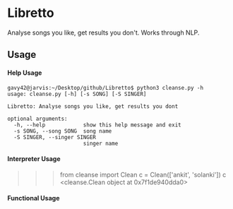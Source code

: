# Libretto
Analyse songs you like, get results you don't. Works through NLP.

## Usage

#### Help Usage

```console
gavy42@jarvis:~/Desktop/github/Libretto$ python3 cleanse.py -h
usage: cleanse.py [-h] [-s SONG] [-S SINGER]

Libretto: Analyse songs you like, get results you dont

optional arguments:
  -h, --help            show this help message and exit
  -s SONG, --song SONG  song name
  -S SINGER, --singer SINGER
                        singer name
```

#### Interpreter Usage

>>> from cleanse import Clean
>>> c = Clean(['ankit', 'solanki'])
>>> c
<cleanse.Clean object at 0x7f1de940dda0>

#### Functional Usage
